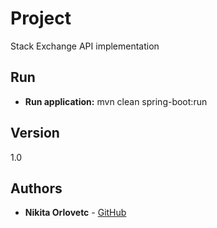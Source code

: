 # Project

Stack Exchange API implementation

## Run

* **Run application:** mvn clean spring-boot:run

## Version

1.0

## Authors

* **Nikita Orlovetc**  - [GitHub](https://github.com/bettero77/)

